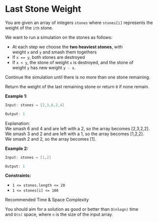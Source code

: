 # Last Stone Weight

You are given an array of integers `stones` where `stones[i]` represents the weight of the `ith` stone.

We want to run a simulation on the stones as follows:

- At each step we choose the **two heaviest stones**, with weight `x` and `y` and smash them togethers
- If `x == y`, both stones are destroyed
- If `x < y`, the stone of weight `x` is destroyed, and the stone of weight `y` has new weight `y - x`.

Continue the simulation until there is no more than one stone remaining.

Return the weight of the last remaining stone or return `0` if none remain.

**Example 1:**

```java
Input: stones = [2,3,6,2,4]

Output: 1
```

Explanation:  
We smash 6 and 4 and are left with a 2, so the array becomes [2,3,2,2].  
We smash 3 and 2 and are left with a 1, so the array becomes [1,2,2].  
We smash 2 and 2, so the array becomes [1].

**Example 2:**

```java
Input: stones = [1,2]

Output: 1
```

**Constraints:**

- `1 <= stones.length <= 20`
- `1 <= stones[i] <= 100`

  
  
Recommended Time & Space Complexity

You should aim for a solution as good or better than `O(nlogn)` time and `O(n)` space, where `n` is the size of the input array.



